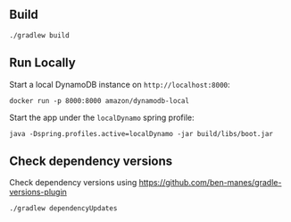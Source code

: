 Build
-----

```./gradlew build```

Run Locally
-----------

Start a local DynamoDB instance on `http://localhost:8000`:

```docker run -p 8000:8000 amazon/dynamodb-local```

Start the app under the `localDynamo` spring profile:

```java -Dspring.profiles.active=localDynamo -jar build/libs/boot.jar```

Check dependency versions
---

Check dependency versions using https://github.com/ben-manes/gradle-versions-plugin

```./gradlew dependencyUpdates```